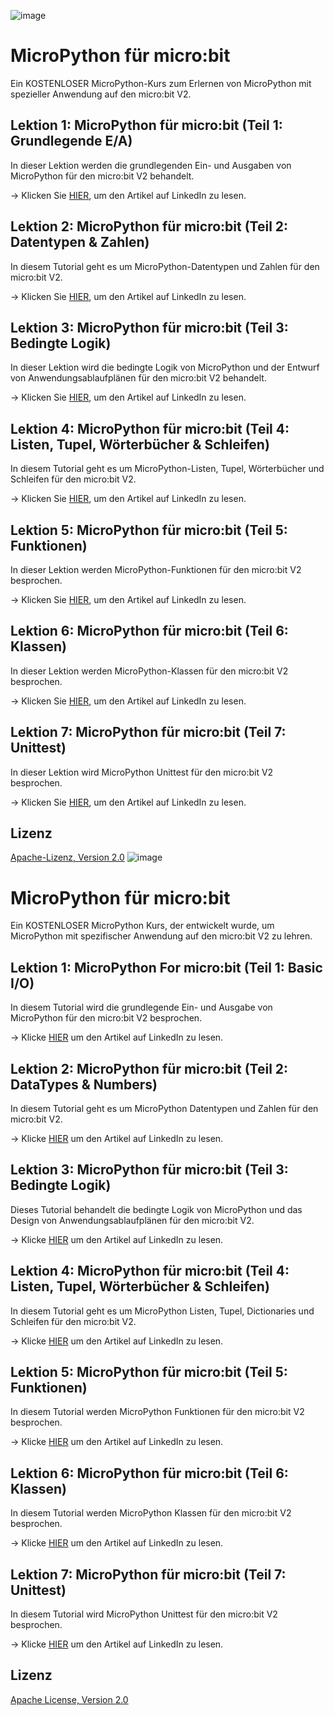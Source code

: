 ![image](https://github.com/mytechnotalent/micropython_for_microbit/blob/main/MicroPython%20For%20micro_bit.png?raw=true)

# MicroPython für micro:bit
Ein KOSTENLOSER MicroPython-Kurs zum Erlernen von MicroPython mit spezieller Anwendung auf den micro:bit V2.

## Lektion 1: MicroPython für micro:bit (Teil 1: Grundlegende E/A)
In dieser Lektion werden die grundlegenden Ein- und Ausgaben von MicroPython für den micro:bit V2 behandelt.

-> Klicken Sie [HIER](https://www.linkedin.com/pulse/micropython-microbit-part-1-basic-io-kevin-thomas/), um den Artikel auf LinkedIn zu lesen.

## Lektion 2: MicroPython für micro:bit (Teil 2: Datentypen & Zahlen)
In diesem Tutorial geht es um MicroPython-Datentypen und Zahlen für den micro:bit V2.

-> Klicken Sie [HIER](https://www.linkedin.com/pulse/micropython-microbit-part-2-datatypes-numbers-kevin-thomas/), um den Artikel auf LinkedIn zu lesen.

## Lektion 3: MicroPython für micro:bit (Teil 3: Bedingte Logik)
In dieser Lektion wird die bedingte Logik von MicroPython und der Entwurf von Anwendungsablaufplänen für den micro:bit V2 behandelt.

-> Klicken Sie [HIER](https://www.linkedin.com/pulse/lesson-3-micropython-microbit-part-conditional-logic-kevin-thomas/), um den Artikel auf LinkedIn zu lesen.

## Lektion 4: MicroPython für micro:bit (Teil 4: Listen, Tupel, Wörterbücher & Schleifen)
In diesem Tutorial geht es um MicroPython-Listen, Tupel, Wörterbücher und Schleifen für den micro:bit V2.

-> Klicken Sie [HIER](https://www.linkedin.com/pulse/micropython-microbit-part-4-lists-dictionaries-loops-kevin-thomas/), um den Artikel auf LinkedIn zu lesen.

## Lektion 5: MicroPython für micro:bit (Teil 5: Funktionen)
In dieser Lektion werden MicroPython-Funktionen für den micro:bit V2 besprochen.

-> Klicken Sie [HIER](https://www.linkedin.com/pulse/micropython-microbit-part-5-lists-tuples-dictionaries-kevin-thomas/), um den Artikel auf LinkedIn zu lesen.

## Lektion 6: MicroPython für micro:bit (Teil 6: Klassen)
In dieser Lektion werden MicroPython-Klassen für den micro:bit V2 besprochen.

-> Klicken Sie [HIER](https://www.linkedin.com/pulse/micropython-microbit-part-6-classes-kevin-thomas/), um den Artikel auf LinkedIn zu lesen.

## Lektion 7: MicroPython für micro:bit (Teil 7: Unittest)
In dieser Lektion wird MicroPython Unittest für den micro:bit V2 besprochen.

-> Klicken Sie [HIER](https://www.linkedin.com/pulse/micropython-microbit-part-7-unittest-kevin-thomas-1e/), um den Artikel auf LinkedIn zu lesen.

## Lizenz
[Apache-Lizenz, Version 2.0](https://www.apache.org/licenses/LICENSE-2.0)
![image](https://github.com/mytechnotalent/micropython_for_microbit/blob/main/MicroPython%20For%20micro_bit.png?raw=true)

# MicroPython für micro:bit
Ein KOSTENLOSER MicroPython Kurs, der entwickelt wurde, um MicroPython mit spezifischer Anwendung auf den micro:bit V2 zu lehren.

## Lektion 1: MicroPython For micro:bit (Teil 1: Basic I/O)
In diesem Tutorial wird die grundlegende Ein- und Ausgabe von MicroPython für den micro:bit V2 besprochen.

-> Klicke [HIER](https://www.linkedin.com/pulse/micropython-microbit-part-1-basic-io-kevin-thomas/) um den Artikel auf LinkedIn zu lesen.

## Lektion 2: MicroPython für micro:bit (Teil 2: DataTypes & Numbers)
In diesem Tutorial geht es um MicroPython Datentypen und Zahlen für den micro:bit V2.

-> Klicke [HIER](https://www.linkedin.com/pulse/micropython-microbit-part-2-datatypes-numbers-kevin-thomas/) um den Artikel auf LinkedIn zu lesen.

## Lektion 3: MicroPython für micro:bit (Teil 3: Bedingte Logik)
Dieses Tutorial behandelt die bedingte Logik von MicroPython und das Design von Anwendungsablaufplänen für den micro:bit V2.

-> Klicke [HIER](https://www.linkedin.com/pulse/lesson-3-micropython-microbit-part-conditional-logic-kevin-thomas/) um den Artikel auf LinkedIn zu lesen.

## Lektion 4: MicroPython für micro:bit (Teil 4: Listen, Tupel, Wörterbücher & Schleifen)
In diesem Tutorial geht es um MicroPython Listen, Tupel, Dictionaries und Schleifen für den micro:bit V2.

-> Klicke [HIER](https://www.linkedin.com/pulse/micropython-microbit-part-4-lists-dictionaries-loops-kevin-thomas/) um den Artikel auf LinkedIn zu lesen.

## Lektion 5: MicroPython für micro:bit (Teil 5: Funktionen)
In diesem Tutorial werden MicroPython Funktionen für den micro:bit V2 besprochen.

-> Klicke [HIER](https://www.linkedin.com/pulse/micropython-microbit-part-5-lists-tuples-dictionaries-kevin-thomas/) um den Artikel auf LinkedIn zu lesen.

## Lektion 6: MicroPython für micro:bit (Teil 6: Klassen)
In diesem Tutorial werden MicroPython Klassen für den micro:bit V2 besprochen.

-> Klicke [HIER](https://www.linkedin.com/pulse/micropython-microbit-part-6-classes-kevin-thomas/) um den Artikel auf LinkedIn zu lesen.

## Lektion 7: MicroPython für micro:bit (Teil 7: Unittest)
In diesem Tutorial wird MicroPython Unittest für den micro:bit V2 besprochen.

-> Klicke [HIER](https://www.linkedin.com/pulse/micropython-microbit-part-7-unittest-kevin-thomas-1e/) um den Artikel auf LinkedIn zu lesen.

## Lizenz
[Apache License, Version 2.0](https://www.apache.org/licenses/LICENSE-2.0)
